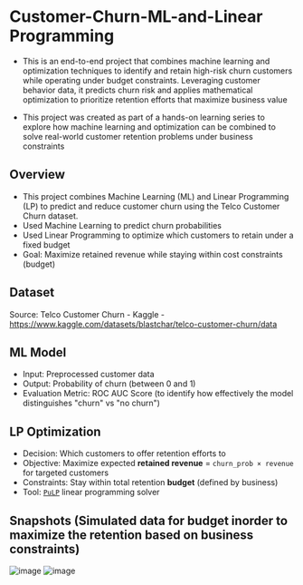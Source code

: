 # Customer-Churn-ML-and-Linear Programming

- This is an end-to-end project that combines machine learning and optimization techniques to identify and retain high-risk churn customers while operating under budget constraints. Leveraging customer behavior data, it predicts churn risk and applies mathematical optimization to prioritize retention efforts that maximize business value

- This project was created as part of a hands-on learning series to explore how machine learning and optimization can be combined to solve real-world customer retention problems under business constraints


## Overview
- This project combines Machine Learning (ML) and Linear Programming (LP) to predict and reduce customer churn using the Telco Customer Churn dataset.
- Used Machine Learning to predict churn probabilities
- Used Linear Programming to optimize which customers to retain under a fixed budget
- Goal: Maximize retained revenue while staying within cost constraints (budget)


## Dataset
Source: Telco Customer Churn - Kaggle - https://www.kaggle.com/datasets/blastchar/telco-customer-churn/data


## ML Model

- Input: Preprocessed customer data
- Output: Probability of churn (between 0 and 1)
- Evaluation Metric: ROC AUC Score (to identify how effectively the model distinguishes "churn" vs "no churn")


## LP Optimization

- Decision: Which customers to offer retention efforts to
- Objective: Maximize expected **retained revenue** = `churn_prob × revenue` for targeted customers
- Constraints: Stay within total retention **budget** (defined by business)
- Tool: [`PuLP`](https://coin-or.github.io/pulp/) linear programming solver

## Snapshots (Simulated data for budget inorder to maximize the retention based on business constraints)

![image](https://github.com/user-attachments/assets/0f4a96de-823f-464b-8cb5-3e58e00288ce)
![image](https://github.com/user-attachments/assets/4104bb38-fe4e-4ba1-ad63-efe799a02d9d)


